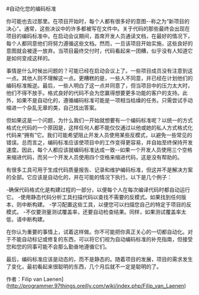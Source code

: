 #自动化您的编码标准

你可能也去过那里。在项目开始时，每个人都有很多好的意图--称之为“新项目的决心”。通常，这些决议中的许多都被写在文件中。关于代码的那些最终会出现在项目的编码标准中。在启动会议期间，首席开发人员通读文档，在最好的情况下，每个人都同意他们将努力遵循这些文档。然而，一旦该项目开始实施，这些良好的意图就会被逐一放弃。当项目最终交付时，代码看起来一团糟，似乎没有人知道它是如何变成这样的。

事情是什么时候出问题的？可能已经在启动会议上了。一些项目成员没有注意到这一点。其他人则不理解这一点。更糟糕的是，一些人不同意，并已经在计划他们的编码标准叛逆。最后，一些人明白了这一点并同意了，但当项目中的压力太大时，他们不得不放手。格式良好的代码不会为您赢得想要更多功能的客户的支持。此外，如果不是自动化的，遵循编码标准可能是一项相当枯燥的任务。只需尝试手动缩进一个杂乱无章的类，自己找出答案。

但如果这是一个问题，为什么我们一开始就想要有一个编码标准呢？以统一的方式格式化代码的一个原因是，这样任何人都不能仅仅通过以他或她的私人方式格式化代码来“拥有”它。我们可能希望阻止开发人员使用某些反模式，以避免一些常见的错误。总而言之，编码标准应该使项目中的工作变得更容易，并自始至终保持开发速度。因此，每个人都应该就编码标准达成一致--如果一个开发人员使用三个空格来缩进代码，而另一个开发人员使用四个空格来缩进代码，这是没有帮助的。

有很多工具可用于生成代码质量报告、记录和维护编码标准，但这并不是解决方案的全部。它应该是自动化的，并在可能的情况下执行。以下是几个例子：

-确保代码格式化是构建过程的一部分，以便每个人在每次编译代码时都自动运行它。
-使用静态代码分析工具扫描代码以查找不需要的反模式。如果找到任何版本，则中断构建。
-学习配置这些工具，以便您可以扫描您自己的特定于项目的反模式。
-不仅要测量测试覆盖率，还要自动检查结果。同样，如果测试覆盖率太低，请中断构建。

在你认为重要的事情上，试着这样做。你不可能把你真正关心的一切都自动化。对于不能自动标记或修复的东西，可以将它们视为自动编码标准的补充指南，但接受您和您的同事可能不会那么勤奋地遵循它们。

最后，编码标准应该是动态的，而不是静态的。随着项目的发展，项目的需求发生了变化，最初看起来很聪明的东西，几个月后就不一定是聪明的了。

作者：Filip van Laenen](http://programmer.97things.oreilly.com/wiki/index.php/Filip_van_Laenen)
